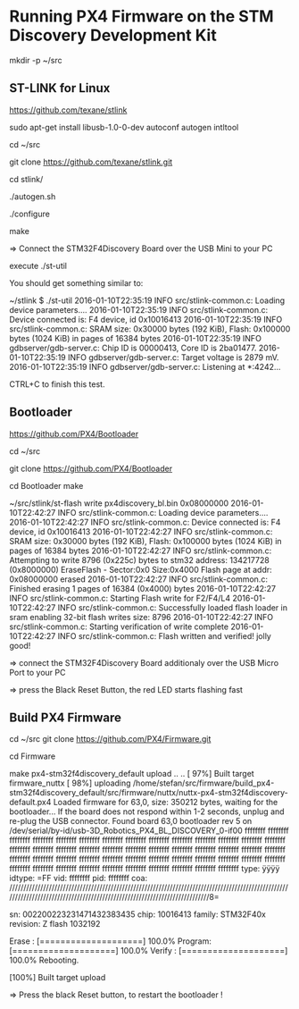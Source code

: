 # Running PX4 Firmware on the STM Discovery Development Kit

mkdir -p ~/src

## ST-LINK for Linux

https://github.com/texane/stlink

sudo apt-get install libusb-1.0-0-dev autoconf autogen intltool

cd ~/src

git clone https://github.com/texane/stlink.git

cd stlink/

./autogen.sh

./configure

make

=> Connect the STM32F4Discovery Board over the USB Mini to your PC

execute ./st-util

You should get something similar to:

~/stlink $ ./st-util 
2016-01-10T22:35:19 INFO src/stlink-common.c: Loading device parameters....
2016-01-10T22:35:19 INFO src/stlink-common.c: Device connected is: F4 device, id 0x10016413
2016-01-10T22:35:19 INFO src/stlink-common.c: SRAM size: 0x30000 bytes (192 KiB), Flash: 0x100000 bytes (1024 KiB) in pages of 16384 bytes
2016-01-10T22:35:19 INFO gdbserver/gdb-server.c: Chip ID is 00000413, Core ID is  2ba01477.
2016-01-10T22:35:19 INFO gdbserver/gdb-server.c: Target voltage is 2879 mV.
2016-01-10T22:35:19 INFO gdbserver/gdb-server.c: Listening at *:4242...

CTRL+C to finish this test.

## Bootloader

https://github.com/PX4/Bootloader

cd ~/src

git clone https://github.com/PX4/Bootloader

cd Bootloader
make

~/src/stlink/st-flash write px4discovery_bl.bin 0x08000000
2016-01-10T22:42:27 INFO src/stlink-common.c: Loading device parameters....
2016-01-10T22:42:27 INFO src/stlink-common.c: Device connected is: F4 device, id 0x10016413
2016-01-10T22:42:27 INFO src/stlink-common.c: SRAM size: 0x30000 bytes (192 KiB), Flash: 0x100000 bytes (1024 KiB) in pages of 16384 bytes
2016-01-10T22:42:27 INFO src/stlink-common.c: Attempting to write 8796 (0x225c) bytes to stm32 address: 134217728 (0x8000000)
EraseFlash - Sector:0x0 Size:0x4000
Flash page at addr: 0x08000000 erased
2016-01-10T22:42:27 INFO src/stlink-common.c: Finished erasing 1 pages of 16384 (0x4000) bytes
2016-01-10T22:42:27 INFO src/stlink-common.c: Starting Flash write for F2/F4/L4
2016-01-10T22:42:27 INFO src/stlink-common.c: Successfully loaded flash loader in sram
enabling 32-bit flash writes
size: 8796
2016-01-10T22:42:27 INFO src/stlink-common.c: Starting verification of write complete
2016-01-10T22:42:27 INFO src/stlink-common.c: Flash written and verified! jolly good!


=> connect the STM32F4Discovery Board additionaly over the USB Micro Port to your PC

=> press the Black Reset Button, the red LED starts flashing fast

## Build PX4 Firmware

cd ~/src
git clone https://github.com/PX4/Firmware.git

cd Firmware

make px4-stm32f4discovery_default upload
..
..
[ 97%] Built target firmware_nuttx
[ 98%] uploading /home/stefan/src/firmware/build_px4-stm32f4discovery_default/src/firmware/nuttx/nuttx-px4-stm32f4discovery-default.px4
Loaded firmware for 63,0, size: 350212 bytes, waiting for the bootloader...
If the board does not respond within 1-2 seconds, unplug and re-plug the USB connector.
Found board 63,0 bootloader rev 5 on /dev/serial/by-id/usb-3D_Robotics_PX4_BL_DISCOVERY_0-if00
ffffffff ffffffff ffffffff ffffffff ffffffff ffffffff ffffffff ffffffff ffffffff ffffffff ffffffff ffffffff ffffffff ffffffff ffffffff ffffffff ffffffff ffffffff ffffffff ffffffff ffffffff ffffffff ffffffff ffffffff ffffffff ffffffff ffffffff ffffffff ffffffff ffffffff ffffffff ffffffff ffffffff ffffffff ffffffff ffffffff ffffffff ffffffff ffffffff ffffffff ffffffff ffffffff ffffffff ffffffff ffffffff ffffffff ffffffff ffffffff type: ÿÿÿÿ
idtype: =FF
vid: ffffffff
pid: ffffffff
coa: //////////////////////////////////////////////////////////////////////////////////////////////////////////////////////////////////////////////////////////////////////////8=

sn: 002200223231471432383435
chip: 10016413
family: STM32F40x
revision: Z
flash 1032192

Erase  : [====================] 100.0%
Program: [====================] 100.0%
Verify : [====================] 100.0%
Rebooting.

[100%] Built target upload



=> Press the black Reset button, to restart the bootloader !








